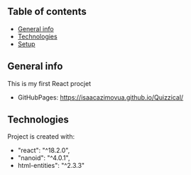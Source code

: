 ## Table of contents
* [General info](#general-info)
* [Technologies](#technologies)
* [Setup](#setup)

## General info
This is my first React procjet 
- GitHubPages: https://isaacazimovua.github.io/Quizzical/
	
## Technologies
Project is created with:
* "react": "^18.2.0",
* "nanoid": "^4.0.1",
* html-entities": "^2.3.3"
